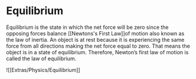 # Equilibrium
Equilibrium is the state in which the net force will be zero since the opposing forces balance [[Newtons's First Law]]of motion also known as the law of inertia. An object is at rest because it is experiencing the same force from all directions making the net force equal to zero. That means the object is in a state of equilibrium. Therefore, Newton’s first law of motion is called the law of equilibrium.

![[Extras/Physics/Equilibrium]]